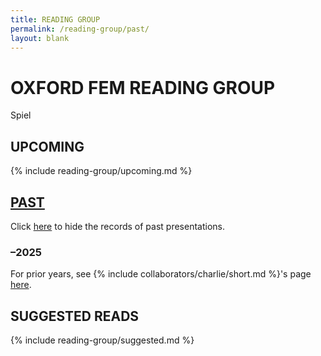 ```yaml
---
title: READING GROUP
permalink: /reading-group/past/
layout: blank
---
```


# OXFORD FEM READING GROUP

Spiel

## UPCOMING

{% include reading-group/upcoming.md %}

## [PAST](/reading-group/)

Click [here](/reading-group/) to hide the records of past presentations.

### –2025

For prior years, see {% include collaborators/charlie/short.md %}'s page [here](https://sites.google.com/view/charlieparker2/oxford-fem-reading-group).

## SUGGESTED READS

{% include reading-group/suggested.md %}
